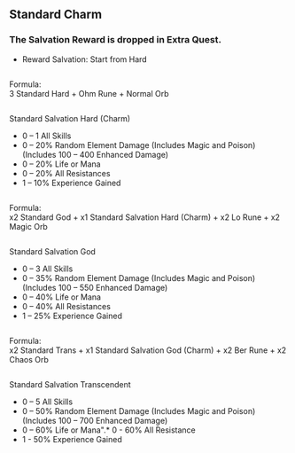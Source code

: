 ## Standard Charm

### **The Salvation Reward is dropped in Extra Quest.**

* Reward Salvation: Start from Hard

<figure><img src="https://i0.wp.com/forum.vbaplay.com/data/attachments/0/327-8c727d5f0feea24758729cebcde24579.jpg?resize=183%2C62&#x26;ssl=1" alt=""><figcaption></figcaption></figure>

Formula:  
3 Standard Hard + Ohm Rune + Normal Orb

<figure><img src="https://i0.wp.com/forum.vbaplay.com/data/attachments/0/330-55a395afa17f50e5791b4e676d6d165c.jpg?resize=206%2C150&#x26;ssl=1" alt=""><figcaption></figcaption></figure>

Standard Salvation Hard (Charm)

* 0 – 1 All Skills
* 0 – 20% Random Element Damage (Includes Magic and Poison) (Includes 100 – 400 Enhanced Damage)
* 0 – 20% Life or Mana
* 0 – 20% All Resistances
* 1 – 10% Experience Gained

<figure><img src="https://i0.wp.com/forum.vbaplay.com/data/attachments/0/328-6de175fa31f0453c3389b44db59d3b27.jpg?resize=177%2C67&#x26;ssl=1" alt=""><figcaption></figcaption></figure>

Formula:  
x2 Standard God + x1 Standard Salvation Hard (Charm) + x2 Lo Rune + x2 Magic Orb

<figure><img src="https://i0.wp.com/forum.vbaplay.com/data/attachments/0/331-0fb42de06a780bb0dcb09bc996f22c6c.jpg?resize=206%2C150&#x26;ssl=1" alt=""><figcaption></figcaption></figure>

Standard Salvation God

* 0 – 3 All Skills
* 0 – 35% Random Element Damage (Includes Magic and Poison) (Includes 100 – 550 Enhanced Damage)
* 0 – 40% Life or Mana
* 0 – 40% All Resistances
* 1 – 25% Experience Gained

<figure><img src="https://i0.wp.com/forum.vbaplay.com/data/attachments/0/329-89ce0830b47ac94c19bbceee26e84d68.jpg?resize=243%2C64&#x26;ssl=1" alt=""><figcaption></figcaption></figure>

Formula:  
x2 Standard Trans + x1 Standard Salvation God (Charm) + x2 Ber Rune + x2 Chaos Orb

<figure><img src="https://i0.wp.com/forum.vbaplay.com/data/attachments/0/332-e40bd69c41d130067bb4dcbbb7c7cbcb.jpg?resize=255%2C150&#x26;ssl=1" alt=""><figcaption></figcaption></figure>

Standard Salvation Transcendent

* 0 – 5 All Skills
* 0 – 50% Random Element Damage (Includes Magic and Poison) (Includes 100 – 700 Enhanced Damage)
* 0 – 60% Life or Mana".* 0 - 60% All Resistance
* 1 - 50% Experience Gained